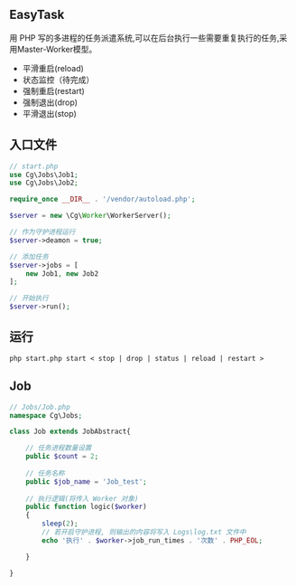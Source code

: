 ## EasyTask
用 PHP 写的多进程的任务派遣系统,可以在后台执行一些需要重复执行的任务,采用Master-Worker模型。

- 平滑重启(reload)
- 状态监控（待完成）
- 强制重启(restart)
- 强制退出(drop)
- 平滑退出(stop)

## 入口文件

```php
// start.php
use Cg\Jobs\Job1;
use Cg\Jobs\Job2;

require_once __DIR__ . '/vendor/autoload.php';

$server = new \Cg\Worker\WorkerServer();

// 作为守护进程运行
$server->deamon = true;

// 添加任务
$server->jobs = [
    new Job1, new Job2
];

// 开始执行
$server->run();
```
## 运行
```
php start.php start < stop | drop | status | reload | restart >
```
## Job
```php
// Jobs/Job.php
namespace Cg\Jobs;

class Job extends JobAbstract{

    // 任务进程数量设置
    public $count = 2;
    
    // 任务名称
    public $job_name = 'Job_test';
    
    // 执行逻辑(将传入 Worker 对象)
    public function logic($worker)
    {
        sleep(2);
        // 若开启守护进程, 则输出的内容将写入 Logs\log.txt 文件中
        echo '执行' . $worker->job_run_times . '次数' . PHP_EOL;

    }

}
```

